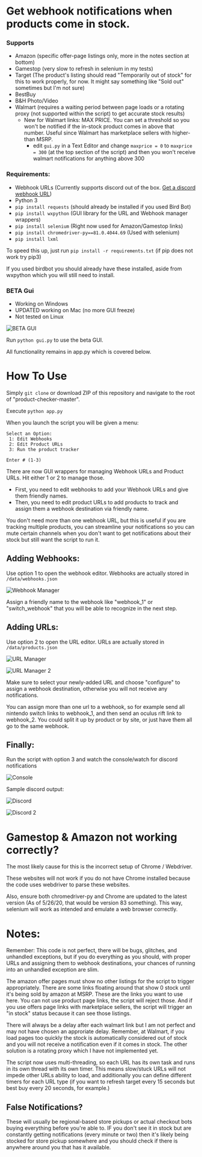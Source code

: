 # Get webhook notifications when products come in stock. 

### Supports

- Amazon (specific offer-page listings only, more in the notes section at bottom)
- Gamestop (very slow to refresh in selenium in my tests)
- Target (The product's listing should read "Temporarily out of stock" for this to work properly, for now. It might say something like "Sold out" sometimes but I'm not sure)
- BestBuy
- B&H Photo/Video
- Walmart (requires a waiting period between page loads or a rotating proxy (not supported within the script) to get accurate stock results)
  - New for Walmart links: MAX PRICE. You can set a threshold so you won't be notified if the in-stock product comes in above that number. Useful since Walmart has marketplace sellers with higher-than MSRP.
    - edit `gui.py` in a Text Editor and change `maxprice = 0` to `maxprice = 300` (at the top section of the script) and then you won't receive walmart notifications for anything above 300

### Requirements:

- Webhook URLs (Currently supports discord out of the box. [Get a discord webhook URL](https://support.discordapp.com/hc/en-us/articles/228383668-Intro-to-Webhooks))
- Python 3
- `pip install requests` (should already be installed if you used Bird Bot)
- `pip install wxpython` (GUI library for the URL and Webhook manager wrappers)
- `pip install selenium` (Right now used for Amazon/Gamestop links)
- `pip install chromedriver-py==81.0.4044.69` (Used with selenium)
- `pip install lxml`

To speed this up, just run `pip install -r requirements.txt`
(if pip does not work try pip3)

If you used birdbot you should already have these installed, aside from wxpython which you will still need to install.

### BETA Gui

- Working on Windows
- UPDATED working on Mac (no more GUI freeze)
- Not tested on Linux

![BETA GUI](./img/gui.png "Beta GUI")

Run `python gui.py` to use the beta GUI. 

All functionality remains in app.py which is covered below.

# How To Use

Simply `git clone` or download ZIP of this repository and navigate to the root of "product-checker-master".

Execute `python app.py`

When you launch the script you will be given a menu:

```
Select an Option: 
 1: Edit Webhooks
 2: Edit Product URLs
 3: Run the product tracker

Enter # (1-3)
```

There are now GUI wrappers for managing Webhook URLs and Product URLs. Hit either 1 or 2 to manage those.

- First, you need to edit webhooks to add your Webhook URLs and give them friendly names.
- Then, you need to edit product URLs to add products to track and assign them a webhook destination via friendly name.

You don't need more than one webhook URL, but this is useful if you are tracking multiple products, you can streamline your notifications so you can mute certain channels when you don't want to get notifications about their stock but still want the script to run it.

## Adding Webhooks:

Use option 1 to open the webhook editor. Webhooks are actually stored in `/data/webhooks.json`

![Webhook Manager](./img/webhooks.png "Webhook Manager")

Assign a friendly name to the webhook like "webhook_1" or "switch_webhook" that you will be able to recognize in the next step.

## Adding URLs:

Use option 2 to open the URL editor. URLs are actually stored in `/data/products.json`

![URL Manager](./img/urls.png "URL Manager")

![URL Manager 2](./img/urls2.png "URL Manager 2")

Make sure to select your newly-added URL and choose "configure" to assign a webhook destination, otherwise you will not receive any notifications.

You can assign more than one url to a webhook, so for example send all nintendo switch links to webhook_1, and then send an oculus rift link to webhook_2. You could split it up by product or by site, or just have them all go to the same webhook.


## Finally:

Run the script with option 3 and watch the console/watch for discord notifications

![Console](./img/console.png "Console")


Sample discord output:

![Discord](./img/discord.png "Discord")

![Discord 2](./img/discord2.png "Discord 2")

# Gamestop & Amazon not working correctly?

The most likely cause for this is the incorrect setup of Chrome / Webdriver.

These websites will not work if you do not have Chrome installed because the code uses webdriver to parse these websites.

Also, ensure both chromedriver-py and Chrome are updated to the latest version (As of 5/26/20, that would be version 83 something). This way, selenium will work as intended and emulate a web browser correctly.

# Notes:

Remember: This code is not perfect, there will be bugs, glitches, and unhandled exceptions, but if you do everything as you should, with proper URLs and assigning them to webhook destinations, your chances of running into an unhandled exception are slim.

The amazon offer pages must show no other listings for the script to trigger appropriately. There are some links floating around that show 0 stock until it's being sold by amazon at MSRP. These are the links you want to use here. You can not use product page links, the script will reject those. And if you use offers page links with marketplace sellers, the script will trigger an "in stock" status because it can see those listings.

There will always be a delay after each walmart link but I am not perfect and may not have chosen an approriate delay. Remember, at Walmart, if you load pages too quickly the stock is automatically considered out of stock and you will not receive a notification even if it comes in stock. The other solution is a rotating proxy which I have not implemented yet.

The script now uses multi-threading, so each URL has its own task and runs in its own thread with its own timer. This means slow/stuck URLs will not impede other URLs ability to load, and additionally you can define different timers for each URL type (if you want to refresh target every 15 seconds but best buy every 20 seconds, for example.)

## False Notifications?

These will usually be regional-based store pickups or actual checkout bots buying everything before you're able to. IF you don't see it in stock but are constantly getting notifications (every minute or two) then it's likely being stocked for store pickup somewhere and you should check if there is anywhere around you that has it available.
